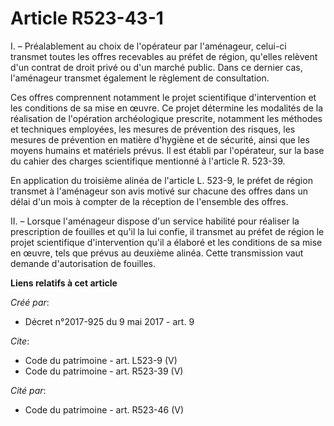 # Article R523-43-1

I. – Préalablement au choix de l'opérateur par l'aménageur, celui-ci transmet toutes les offres recevables au préfet de
région, qu'elles relèvent d'un contrat de droit privé ou d'un marché public. Dans ce dernier cas, l'aménageur transmet
également le règlement de consultation. 

Ces offres comprennent notamment le projet scientifique d'intervention et les conditions de sa mise en œuvre. Ce projet
détermine les modalités de la réalisation de l'opération archéologique prescrite, notamment les méthodes et techniques
employées, les mesures de prévention des risques, les mesures de prévention en matière d'hygiène et de sécurité, ainsi que
les moyens humains et matériels prévus. Il est établi par l'opérateur, sur la base du cahier des charges scientifique
mentionné à l'article R. 523-39. 

En application du troisième alinéa de l'article L. 523-9, le préfet de région transmet à l'aménageur son avis motivé sur
chacune des offres dans un délai d'un mois à compter de la réception de l'ensemble des offres. 

II. – Lorsque l'aménageur dispose d'un service habilité pour réaliser la prescription de fouilles et qu'il la lui confie, il
transmet au préfet de région le projet scientifique d'intervention qu'il a élaboré et les conditions de sa mise en œuvre,
tels que prévus au deuxième alinéa. Cette transmission vaut demande d'autorisation de fouilles.

**Liens relatifs à cet article**

_Créé par_:

  - Décret n°2017-925 du 9 mai 2017 - art. 9

_Cite_:

  - Code du patrimoine - art. L523-9 (V)
  - Code du patrimoine - art. R523-39 (V)

_Cité par_:

  - Code du patrimoine - art. R523-46 (V)
